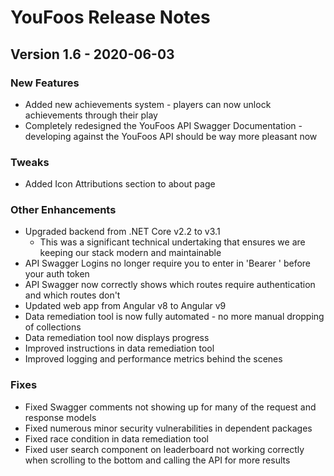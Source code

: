 # YouFoos Release Notes

## Version 1.6 - 2020-06-03

### New Features
- Added new achievements system - players can now unlock achievements through their play 
- Completely redesigned the YouFoos API Swagger Documentation - developing against the YouFoos API should be way more pleasant now

### Tweaks
- Added Icon Attributions section to about page

### Other Enhancements
- Upgraded backend from .NET Core v2.2 to v3.1
    - This was a significant technical undertaking that ensures we are keeping our stack modern and maintainable
- API Swagger Logins no longer require you to enter in 'Bearer ' before your auth token
- API Swagger now correctly shows which routes require authentication and which routes don't
- Updated web app from Angular v8 to Angular v9
- Data remediation tool is now fully automated - no more manual dropping of collections
- Data remediation tool now displays progress
- Improved instructions in data remediation tool
- Improved logging and performance metrics behind the scenes

### Fixes
- Fixed Swagger comments not showing up for many of the request and response models
- Fixed numerous minor security vulnerabilities in dependent packages
- Fixed race condition in data remediation tool
- Fixed user search component on leaderboard not working correctly when scrolling to the bottom and calling the API for more results
